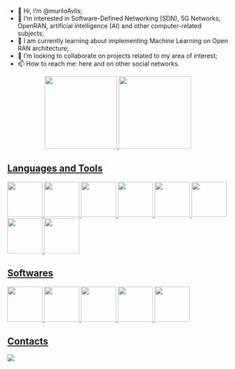- 👋 Hi, I’m @muriloAvlis;
- 👀 I’m interested in Software-Defined Networking (SDN), 5G Networks, OpenRAN, artificial intelligence (AI) and other computer-related subjects;
- 🌱 I am currently learning about implementing Machine Learning on Open RAN architecture;
- 💞️ I’m looking to collaborate on projects related to my area of interest;
- 📫 How to reach me: here and on other social networks.

<!---
muriloAvlis/muriloAvlis is a ✨ special ✨ repository because its `README.md` (this file) appears on your GitHub profile.
You can click the Preview link to take a look at your changes.
--->

<div style="text-align: center;">
<a href="https://github.com/muriloAvlis">
<img height="165em" src="https://github-readme-stats.vercel.app/api?username=muriloAvlis&show_icons=true&theme=dracula&include_all_commits=true&count_private=true"/>
<img height="165em" src="https://github-readme-stats.vercel.app/api/top-langs/?username=muriloAvlis&layout=compact&langs_count=7&theme=dracula"/>
</div>

## Languages and Tools 

<div>                            
          <img src="https://cdn.jsdelivr.net/gh/devicons/devicon/icons/python/python-original-wordmark.svg" width="80px"/>
          <img src="https://cdn.jsdelivr.net/gh/devicons/devicon/icons/go/go-original-wordmark.svg" width="80px"/>
          <img src="https://cdn.jsdelivr.net/gh/devicons/devicon/icons/php/php-original.svg" width="80px"/>
          <img src="https://cdn.jsdelivr.net/gh/devicons/devicon/icons/bash/bash-original.svg" width="80px"/>
          <img src="https://cdn.jsdelivr.net/gh/devicons/devicon/icons/latex/latex-original.svg" width="80px"/>
          <img src="https://cdn.jsdelivr.net/gh/devicons/devicon/icons/codeigniter/codeigniter-plain-wordmark.svg" width="80px"/>
          <img src="https://cdn.jsdelivr.net/gh/devicons/devicon/icons/atom/atom-original.svg" width="80px"/> 
          <img src="https://cdn.jsdelivr.net/gh/devicons/devicon/icons/git/git-original.svg" width="80px"/> 
</div> 

## Softwares
          
<div>
          <img src="https://cdn.jsdelivr.net/gh/devicons/devicon/icons/linux/linux-original.svg" width="80px"/>
          <img src="https://cdn.jsdelivr.net/gh/devicons/devicon/icons/kubernetes/kubernetes-plain-wordmark.svg" width="80px"/>  
          <img src="https://cdn.jsdelivr.net/gh/devicons/devicon/icons/docker/docker-original-wordmark.svg" width="80px" />
          <img src="https://cdn.jsdelivr.net/gh/devicons/devicon/icons/mysql/mysql-original-wordmark.svg" width="80px"/>
          <img src="https://cdn.jsdelivr.net/gh/devicons/devicon/icons/filezilla/filezilla-plain.svg" width="80px"/>
</div>
                    
## Contacts

<div>
<a href="https://www.linkedin.com/in/murilo-silva-713285224/" target="_blank"><img src="https://img.shields.io/badge/-LinkedIn-%230077B5?style=for-the-badge&logo=linkedin&logoColor=white" target="_blank"></a>   
</div>

